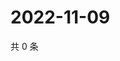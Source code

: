 # 2022-11-09

共 0 条

<!-- BEGIN WEIBO -->
<!-- 最后更新时间 Wed Nov 09 2022 03:13:05 GMT+0800 (China Standard Time) -->

<!-- END WEIBO -->
